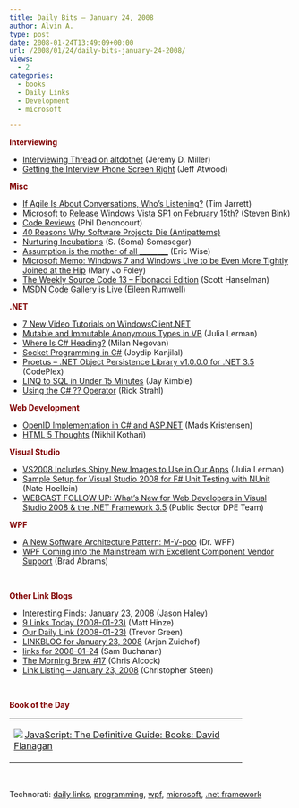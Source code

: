 ```yaml
---
title: Daily Bits – January 24, 2008
author: Alvin A.
type: post
date: 2008-01-24T13:49:09+00:00
url: /2008/01/24/daily-bits-january-24-2008/
views:
  - 2
categories:
  - books
  - Daily Links
  - Development
  - microsoft

---
```

**<font color="#800000">Interviewing</font>**

  * <a href="http://codebetter.com/blogs/jeremy.miller/archive/2008/01/23/interviewing-thread-on-altdotnet.aspx" target="_blank">Interviewing Thread on altdotnet</a> (Jeremy D. Miller)
  * <a href="http://www.codinghorror.com/blog/archives/001042.html" target="_blank">Getting the Interview Phone Screen Right</a> (Jeff Atwood)

**<font color="#800000">Misc</font>**

  * <a href="http://discuss.jarretthousenorth.com/2008/01/22#a21787" target="_blank">If Agile Is About Conversations, Who&#8217;s Listening?</a> (Tim Jarrett)
  * <a href="http://bink.nu/news/microsoft-to-release-windows-vista-sp1-release-on-february-15th.aspx" target="_blank">Microsoft to Release Windows Vista SP1 on February 15th?</a> (Steven Bink)
  * <a href="http://www.philknows.net/PermaLink,guid,4d2b767e-9169-451b-8a23-b7de47092027.aspx" target="_blank">Code Reviews</a> (Phil Denoncourt)
  * <a href="http://sourcemaking.com/antipatterns" target="_blank">40 Reasons Why Software Projects Die (Antipatterns)</a>
  * <a href="http://blogs.msdn.com/somasegar/archive/2008/01/22/nurturing-incubations.aspx" target="_blank">Nurturing Incubations</a> (S. (Soma) Somasegar)
  * <a href="http://www.theruntime.com/blogs/ericwise/archive/2008/01/23/assumption-is-the-mother-of-all.aspx" target="_blank">Assumption is the mother of all ________</a> (Eric Wise)
  * <a href="http://blogs.zdnet.com/microsoft/?p=1126" target="_blank">Microsoft Memo: Windows 7 and Windows Live to be Even More Tightly Joined at the Hip</a> (Mary Jo Foley)
  * <a href="http://www.hanselman.com/blog/TheWeeklySourceCode13FibonacciEdition.aspx" target="_blank">The Weekly Source Code 13 &#8211; Fibonacci Edition</a> (Scott Hanselman)
  * <a href="http://blogs.msdn.com/not_only_technology/archive/2008/01/23/msdn-code-gallery-is-live.aspx" target="_blank">MSDN Code Gallery is Live</a> (Eileen Rumwell)

**<font color="#800000">.NET</font>**

  * <a href="http://windowsclient.net/blogs/featurednews/archive/2008/01/23/7-New-Video-Tutorials-on-WindowsClient.NET.aspx" target="_blank">7 New Video Tutorials on WindowsClient.NET</a>
  * <a href="http://www.thedatafarm.com/blog/2008/01/23/MutableAndImmutableAnonymousTypesInVB.aspx" target="_blank">Mutable and Immutable Anonymous Types in VB</a> (Julia Lerman)
  * <a href="http://aspnetresources.com/blog/where_is_cs_heading.aspx" target="_blank">Where Is C# Heading?</a> (Milan Negovan)
  * <a href="http://aspalliance.com/1563_socket_programming_in_c" target="_blank">Socket Programming in C#</a> (Joydip Kanjilal)
  * <a href="http://www.codeplex.com/Proetus/Release/ProjectReleases.aspx?ReleaseId=10139" target="_blank">Proetus &#8211; .NET Object Persistence Library v1.0.0.0 for .NET 3.5</a> (CodePlex)
  * <a href="http://www.theruntime.com/blogs/jaykimble/archive/2008/01/23/linq-to-sql-in-under-15-minutes.aspx" target="_blank">LINQ to SQL in Under 15 Minutes</a> (Jay Kimble)
  * <a href="http://west-wind.com/weblog/posts/236298.aspx" target="_blank">Using the C# ?? Operator</a> (Rick Strahl)

**<font color="#800000">Web Development</font>**

  * <a href="http://blog.madskristensen.dk/post/OpenID-implementation-in-Csharp-and-ASPNET.aspx" target="_blank">OpenID Implementation in C# and ASP.NET</a> (Mads Kristensen)
  * <a href="http://www.nikhilk.net/Entry.aspx?id=187" target="_blank">HTML 5 Thoughts</a> (Nikhil Kothari)

**<font color="#800000">Visual Studio</font>**

  * <a href="http://blogs.devsource.com/devlife/content/net_general/vs2008_includes_shiny_new_images_to_use_in_our_apps_1.html" target="_blank">VS2008 Includes Shiny New Images to Use in Our Apps</a> (Julia Lerman)
  * <a href="http://natehoellein.blogspot.com/2008/01/sample-setup-for-visual-studio-2008-for.html" target="_blank">Sample Setup for Visual Studio 2008 for F# Unit Testing with NUnit</a> (Nate Hoellein)
  * <a href="http://blogs.msdn.com/publicsector/archive/2008/01/23/webcast-follow-up-what-s-new-for-web-developers-in-visual-studio-2008-the-net-framework-3-5.aspx" target="_blank">WEBCAST FOLLOW UP: What&#8217;s New for Web Developers in Visual Studio 2008 & the .NET Framework 3.5</a> (Public Sector DPE Team)

**<font color="#800000">WPF</font>**

  * <a href="http://www.drwpf.com/Blog/Default.aspx?tabid=36&EntryID=27" target="_blank">A New Software Architecture Pattern: M-V-poo</a> (Dr. WPF)
  * <a href="http://blogs.msdn.com/brada/archive/2008/01/23/wpf-coming-into-the-mainstream.aspx" target="_blank">WPF Coming into the Mainstream with Excellent Component Vendor Support</a> (Brad Abrams)

&nbsp;

**<font color="#800000">Other Link Blogs</font>**

  * <a href="http://jasonhaley.com/blog/archive/2008/01/23/141105.aspx" target="_blank">Interesting Finds: January 23, 2008</a> (Jason Haley)
  * <a href="http://mhinze.com/9-links-today-2008-01-23/" target="_blank">9 Links Today (2008-01-23)</a> (Matt Hinze)
  * <a href="http://dotnet.org.za/trumpi/archive/2008/01/23/our-daily-link-2008-01-23.aspx" target="_blank">Our Daily Link (2008-01-23)</a> (Trevor Green)
  * <a href="http://arjansworld.blogspot.com/2008/01/linkblog-for-january-23-2008.html" target="_blank">LINKBLOG for January 23, 2008</a> (Arjan Zuidhof)
  * <a href="http://afongen.com/blog/2008/01/23/links-for-2008-01-24/" target="_blank">links for 2008-01-24</a> (Sam Buchanan)
  * <a href="http://blog.cwa.me.uk/2008/01/24/the-morning-brew-17/" target="_blank">The Morning Brew #17</a> (Chris Alcock)
  * <a href="http://www.dotnetjunkies.com/WebLog/csteen/archive/2008/01/24/425540.aspx" target="_blank">Link Listing &#8211; January 23, 2008</a> (Christopher Steen)

&nbsp;

**<font color="#800000">Book of the Day</font>**

<div class="wlWriterSmartContent" id="scid:7dc1bd33-94bd-46fd-a20b-0131235bcd47:31a31c8a-7acf-4f27-a9c7-8edad1197902" style="padding-right: 0px; display: inline; padding-left: 0px; float: none; padding-bottom: 0px; margin: 0px; padding-top: 0px">
  <table cellspacing="0" cellpadding="2" width="400" border="0" unselectable="on">
    <tr>
      <td valign="top" width="400">
        <p>
          <a title="JavaScript: The Definitive Guide: Books: David Flanagan" href="http://www.amazon.com/exec/obidos/ASIN/0596101996/alvinashcraft-20"><img data-recalc-dims="1" decoding="async" src="https://i0.wp.com/images.amazon.com/images/P/0596101996.01.MZZZZZZZ.jpg?w=660" border="0" align="left" style="float:left" />JavaScript: The Definitive Guide: Books: David Flanagan</a>
        </p>
      </td>
    </tr>
  </table>
</div>

&nbsp;

<div class="wlWriterSmartContent" id="scid:C16BAC14-9A3D-4c50-9394-FBFEF7A93539:7f0400d3-aae7-4a35-abe6-0ce644d1d5b6" style="padding-right: 0px; display: inline; padding-left: 0px; padding-bottom: 0px; margin: 0px; padding-top: 0px">
  <!--dotnetkickit-->
</div>

<div class="wlWriterSmartContent" id="scid:d7bf807d-7bb0-458a-811f-90c51817d5c2:a62b0318-0504-4897-8d1a-399285c0e190" style="padding-right: 0px; display: inline; padding-left: 0px; padding-bottom: 0px; margin: 0px; padding-top: 0px">
  <p>
    <span class="TagSite">Technorati:</span> <a href="http://technorati.com/tag/daily+links" rel="tag" class="tag">daily links</a>, <a href="http://technorati.com/tag/programming" rel="tag" class="tag">programming</a>, <a href="http://technorati.com/tag/wpf" rel="tag" class="tag">wpf</a>, <a href="http://technorati.com/tag/microsoft" rel="tag" class="tag">microsoft</a>, <a href="http://technorati.com/tag/.net+framework" rel="tag" class="tag">.net framework</a><br /><!-- StartInsertedTags: daily links, programming, wpf, microsoft, .net framework :EndInsertedTags -->
  </p>
</div>